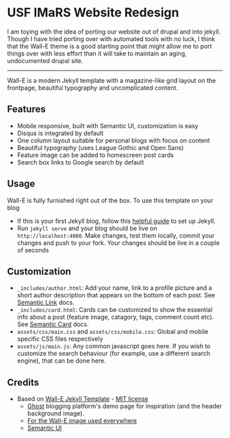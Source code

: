 # USF IMaRS Website Redesign

I am toying with the idea of porting our website out of drupal and into jekyll.
Though I have tried porting over with automated tools with no luck,
I think that the Wall-E theme is a good starting point that might allow me to
port things over with less effort than it will take to maintain an aging, undocumented drupal site.

--------------------------------------------------------------------

Wall-E is a modern Jekyll template with a magazine-like grid layout on the frontpage, beautiful typography and uncomplicated content.

## Features

- Mobile responsive, built with Semantic UI, customization is easy
- Disqus is integrated by default
- One column layout suitable for personal blogs with focus on content
- Beautiful typography (uses League Gothic and Open Sans)
- Feature image can be added to homescreen post cards
- Search box links to Google search by default

## Usage

Wall-E is fully furnished right out of the box. To use this template on your blog
- If this is your first Jekyll blog, follow this <a href="https://jekyllrb.com/docs/installation/">helpful guide</a> to set up Jekyll.
- Run `jekyll serve` and your blog should be live on `http://localhost:4000`. Make changes, test them locally, commit your changes and push to your fork. Your changes should be live in a couple of seconds

## Customization
- `_includes/author.html`: Add your name, link to a profile picture and a short author description that appears on the bottom of each post. See <a href="https://semantic-ui.com/views/item.html">Semantic Link</a> docs.
- `_includes/card.html`: Cards can be customized to show the essential info about a post (feature image, catagory, tags, comment count etc). See <a href="https://semantic-ui.com/views/card.html">Semantic Card</a> docs.
- `assets/css/main.css` and `assets/css/mobile.css`: Global and mobile specific CSS files respectively
- `assets/js/main.js`: Any common javascript goes here. If you wish to customize the search behaviour (for example, use a different search engine), that can be done here.

## Credits
* Based on [Wall-E Jekyll Template](https://github.com/abhn/Wall-E) - [MIT license](LICENSE.md)
    - <a href="https://demo.ghost.io">Ghost</a> blogging platform's demo page for inspiration (and the header background image).
    - <a href="http://www.jeanchristophebonis.com/">For the Wall-E image used everywhere</a>
    - <a href="https://semantic-ui.com">Semantic UI</a>
